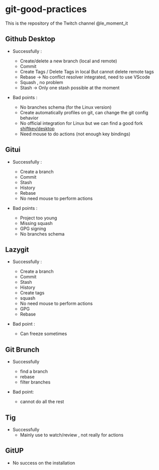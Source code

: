 # git-good-practices
This is the repository of the Twitch channel @le_moment_it


## Github Desktop

- Successfully :
  - Create/delete a new branch (local and remote)
  - Commit
  - Create Tags / Delete Tags in local But cannot delete remote tags
  - Rebase -> No conflict resolver integrated, need to use VScode
  - Squash , no problem
  - Stash -> Only one stash possible at the moment


- Bad points : 
  - No branches schema (for the Linux version)
  - Create automatically profiles on git, can change the git config behavior
  - No official integration for Linux but we can find a good fork [shiftkey/desktop](https://github.com/shiftkey/desktop)
  - Need mouse to do actions (not enough key bindings)


## Gitui

- Successfully : 
  - Create a branch
  - Commit
  - Stash
  - History
  - Rebase
  - No need mouse to perform actions


- Bad points :
  - Project too young
  - Missing squash
  - GPG signing
  - No branches schema


## Lazygit

- Successfully :
  - Create a branch
  - Commit
  - Stash
  - History
  - Create tags
  - squash
  - No need mouse to perform actions
  - GPG
  - Rebase

- Bad point :
  - Can freeze sometimes


## Git Brunch

- Successfully
  - find a branch
  - rebase
  - filter branches

- Bad point:
  - cannot do all the rest



## Tig

- Successfully
  - Mainly use to watch/review , not really for actions


## GitUP

- No success on the installation

